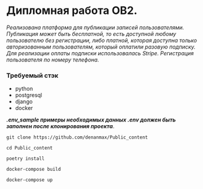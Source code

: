 # **Дипломная работа OB2.**

_Реализована платформа для публикации записей пользователями. 
Публикация может быть бесплатной, то есть доступной любому пользователю без регистрации, либо платной, которая доступна только авторизованным пользователям, который оплатили разовую подписку. 
Для реализации оплаты подписки использовалась Stripe. 
Регистрация пользователя по номеру телефона._

### Требуемый стэк

- python
- postgresql
- django
- docker

_**.env_sample примеры необходимых данных
.env должен быть заполнен после клонирования проекта**_.

`git clone https://github.com/denanmax/Public_content`

`cd Public_content`

`poetry install`

`docker-compose build`

`docker-compose up`